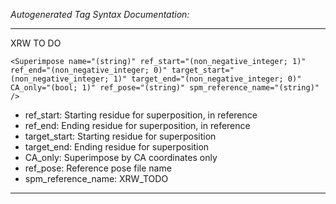 _Autogenerated Tag Syntax Documentation:_

---
XRW TO DO

```
<Superimpose name="(string)" ref_start="(non_negative_integer; 1)" ref_end="(non_negative_integer; 0)" target_start="(non_negative_integer; 1)" target_end="(non_negative_integer; 0)" CA_only="(bool; 1)" ref_pose="(string)" spm_reference_name="(string)" />
```

-   ref_start: Starting residue for superposition, in reference
-   ref_end: Ending residue for superposition, in reference
-   target_start: Starting residue for superposition
-   target_end: Ending residue for superposition
-   CA_only: Superimpose by CA coordinates only
-   ref_pose: Reference pose file name
-   spm_reference_name: XRW_TODO

---
